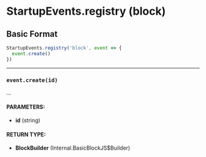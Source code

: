 # StartupEvents.registry (block)

## Basic Format
```js
StartupEvents.registry('block', event => {
  event.create()
})
```

---

### `event.create(id)`

...

#### PARAMETERS:  
- **id** (string)  
#### RETURN TYPE:  
- **BlockBuilder** (Internal.BasicBlockJS$Builder)